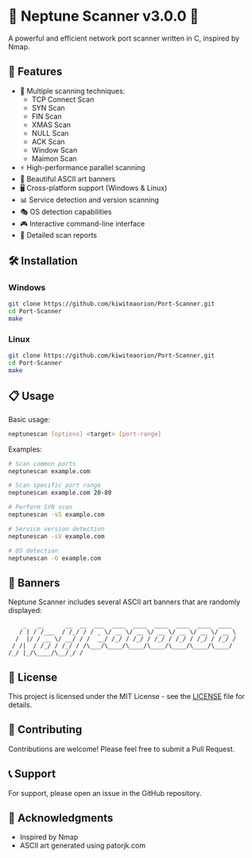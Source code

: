 # 🌊 Neptune Scanner v3.0.0 🌊

A powerful and efficient network port scanner written in C, inspired by Nmap.

## 🚀 Features

- 🎯 Multiple scanning techniques:
  - TCP Connect Scan
  - SYN Scan
  - FIN Scan
  - XMAS Scan
  - NULL Scan
  - ACK Scan
  - Window Scan
  - Maimon Scan
- ⚡ High-performance parallel scanning
- 🎨 Beautiful ASCII art banners
- 🖥️ Cross-platform support (Windows & Linux)
- 📊 Service detection and version scanning
- 🎭 OS detection capabilities
- 🎮 Interactive command-line interface
- 📝 Detailed scan reports

## 🛠️ Installation

### Windows

```bash
git clone https://github.com/kiwiteaorion/Port-Scanner.git
cd Port-Scanner
make
```

### Linux

```bash
git clone https://github.com/kiwiteaorion/Port-Scanner.git
cd Port-Scanner
make
```

## 📋 Usage

Basic usage:

```bash
neptunescan [options] <target> [port-range]
```

Examples:

```bash
# Scan common ports
neptunescan example.com

# Scan specific port range
neptunescan example.com 20-80

# Perform SYN scan
neptunescan -sS example.com

# Service version detection
neptunescan -sV example.com

# OS detection
neptunescan -O example.com
```

## 🎨 Banners

Neptune Scanner includes several ASCII art banners that are randomly displayed:

```
    _   __      __  __  ___  ____  ____  ____  ____  ____  ____
   / | / /___  / /_/ / / _ \/ __ \/ __ \/ __ \/ __ \/ __ \/ __ \
  /  |/ / __ \/ __/ / /  __/ /_/ / /_/ / /_/ / /_/ / /_/ / /_/ /
 / /|  / /_/ / /_/ / /\___/\____/\____/\____/\____/\____/\____/
/_/ |_/\____/\__/_/ /
```

## 📝 License

This project is licensed under the MIT License - see the [LICENSE](LICENSE) file for details.

## 🤝 Contributing

Contributions are welcome! Please feel free to submit a Pull Request.

## 📞 Support

For support, please open an issue in the GitHub repository.

## 🎉 Acknowledgments

- Inspired by Nmap
- ASCII art generated using patorjk.com

